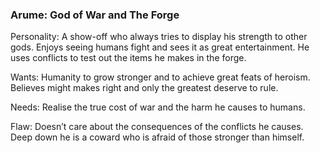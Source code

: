 ### **Arume: God of War and The Forge**

Personality: A show-off who always tries to display his strength to other gods. Enjoys seeing humans fight and sees it as great entertainment. He uses conflicts to test out the items he makes in the forge.

Wants: Humanity to grow stronger and to achieve great feats of heroism. Believes might makes right and only the greatest deserve to rule.

Needs: Realise the true cost of war and the harm he causes to humans.

Flaw: Doesn’t care about the consequences of the conflicts he causes. Deep down he is a coward who is afraid of those stronger than himself.